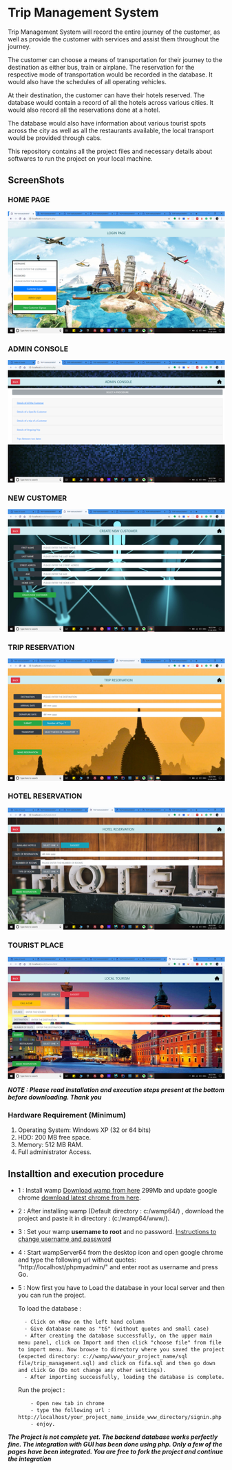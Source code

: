 # Trip Management System 

Trip Management System will record the entire journey of the customer, as well as provide the customer with services and assist them throughout the journey.

The customer can choose a means of transportation for their journey to the destination as either bus, train or airplane. The reservation for the respective mode of transportation would be recorded in the database. It would also have the schedules of all operating vehicles.

At their destination, the customer can have their hotels reserved. The database would contain a record of all the hotels across various cities. It would also record all the reservations done at a hotel. 

The database would also have information about various tourist spots across the city as well as all the restaurants available, the local transport would be provided through cabs. 

This repository contains all the project files and necessary details about softwares to run the project on your local machine.




## ScreenShots

### HOME PAGE
![Alt text](screenshots/home_page.png?raw=true "Title")

### ADMIN CONSOLE
![Alt text](screenshots/admin_panel.png?raw=true "Title")

### NEW CUSTOMER
![Alt text](screenshots/new_customer_login.png?raw=true "Title")

### TRIP RESERVATION
![Alt text](screenshots/trip_reservation.png?raw=true "Title")

### HOTEL RESERVATION
![Alt text](screenshots/hotel_reservation.png?raw=true "Title")

### TOURIST PLACE
![Alt text](screenshots/tourist_place.png?raw=true "Title")

***NOTE : Please read installation and execution steps present at the bottom before downloading. Thank you***

### Hardware Requirement (Minimum)
1. Operating System: Windows XP (32 or 64 bits)
2. HDD: 200 MB free space.
3. Memory: 512 MB RAM.
4. Full administrator Access.

## Installtion and execution procedure

- 1 : Install wamp [Download wamp from here](https://sourceforge.net/projects/wampserver/files/latest/download) 299Mb and update google chrome [download latest chrome from here](https://www.google.com/chrome/).

- 2 : After installing wamp (Default directory : c:/wamp64/) , download the project and paste it in directory : (c:/wamp64/www/).

- 3 : Set your wamp **username to root** and no password. [Instructions to change username and password](https://hsnyc.co/how-to-set-the-mysql-root-password-in-localhost-using-wamp/)

- 4 : Start wampServer64 from the desktop icon and open google chrome and type the following url without quotes: "http://localhost/phpmyadmin/" and enter root as username and press Go.

- 5 : Now first you have to Load the database in your local server and then you can run the project. 
     
     To load the database :
        
        - Click on +New on the left hand column
        - Give database name as "t6" (without quotes and small case) 
        - After creating the database successfully, on the upper main menu panel, click on Import and then click "choose file" from file to import menu. Now browse to directory where you saved the project (expected directory: c://wamp/www/your_project_name/sql file/trip_management.sql) and click on fifa.sql and then go down and click Go (Do not change any other settings).
        - After importing successfully, loading the database is complete.
      
     Run the project :
      
          - Open new tab in chrome
          - type the following url : http://localhost/your_project_name_inside_www_directory/signin.php
          - enjoy.
          


***The Project is not complete yet. The backend database works perfectly fine. The integration with GUI has been done using php. 
Only a few of the pages have been integrated. You are free to fork the project and continue the integration***
